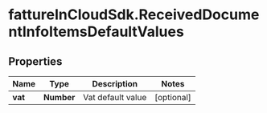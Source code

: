 # fattureInCloudSdk.ReceivedDocumentInfoItemsDefaultValues

## Properties

Name | Type | Description | Notes
------------ | ------------- | ------------- | -------------
**vat** | **Number** | Vat default value | [optional] 


